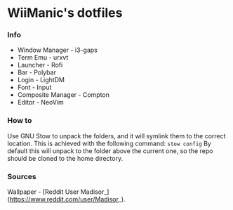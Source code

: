 WiiManic's dotfiles
=====================

### Info
* Window Manager - i3-gaps
* Term Emu - urxvt
* Launcher - Rofi
* Bar - Polybar
* Login - LightDM
* Font - Input
* Composite Manager - Compton
* Editor - NeoVim

### How to
Use GNU Stow to unpack the folders, and it will symlink them to the correct
location. This is achieved with the following command:
    `stow config`
By default this will unpack to the folder above the current one, so the
repo should be cloned to the home directory.

### Sources
Wallpaper - [Reddit User Madisor_] (https://www.reddit.com/user/Madisor_).
